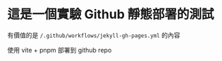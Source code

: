 # 這是一個實驗 Github 靜態部署的測試

有價值的是
`/.github/workflows/jekyll-gh-pages.yml`
的內容

使用 vite + pnpm 部署到 github repo
